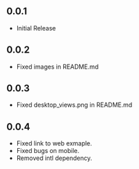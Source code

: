 ## 0.0.1

* Initial Release

## 0.0.2

* Fixed images in README.md

## 0.0.3

* Fixed desktop_views.png in README.md

## 0.0.4

* Fixed link to web exmaple.
* Fixed bugs on mobile.
* Removed intl dependency.